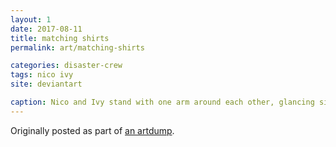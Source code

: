 ```yaml
---
layout: 1
date: 2017-08-11
title: matching shirts
permalink: art/matching-shirts

categories: disaster-crew
tags: nico ivy
site: deviantart

caption: Nico and Ivy stand with one arm around each other, glancing sideways at the other. Nico's making an unsure thumbs-up with his free hand; his shirt reads "If sad return to Ivy." Ivy's other hand is on her hip; her shirt reads "Matching shirts are overrated."
---
```

Originally posted as part of [an artdump](https://aflyleaf3.wordpress.com/2018/08/28/ipad-doodle-dump-3-that-one-story-thing-i-keep/).